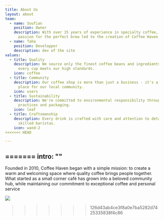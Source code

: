 ```yaml
---
title: About Us
layout: about
team:
  - name: Soufian
    position: Owner
    description: With over 15 years of experience in specialty coffee, Sarah's
      passion for the perfect brew led to the creation of Coffee Haven.
  - name: Taha
    position: Developper
    description: dev of the site
values:
  - title: Quality
    description: We source only the finest coffee beans and ingredients, ensuring
      every cup meets our high standards.
    icon: coffee
  - title: Community
    description: Our coffee shop is more than just a business - it's a gathering
      place for our local community.
    icon: users
  - title: Sustainability
    description: We're committed to environmental responsibility through sustainable
      practices and packaging.
    icon: leaf
  - title: Craftsmanship
    description: Every drink is crafted with care and attention to detail by our
      skilled baristas.
    icon: wand-2
<<<<<<< HEAD

---
```

=======
intro: "![]()"
---
Founded in 2010, Coffee Haven began with a simple mission: to create a warm and welcoming space where quality coffee brings people together. What started as a small corner café has grown into a beloved community hub, while maintaining our commitment to exceptional coffee and personal service

![](/images/screenshot-2024-06-09-170534.png)
>>>>>>> 126d43ab4ce3f8a0e7ba5282d7425335838f4c86
